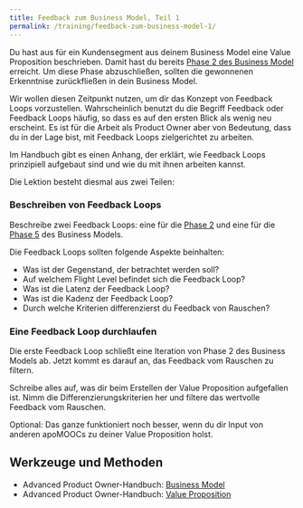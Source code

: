```yaml
---
title: Feedback zum Business Model, Teil 1
permalink: /training/feedback-zum-business-model-1/
---
```


Du hast aus für ein Kundensegment aus deinem Business Model eine Value Proposition beschrieben.
Damit hast du bereits [Phase 2 des Business Model](https://manual.advancedproductowner.com/business-model/#2-verstehen) erreicht.
Um diese Phase abzuschließen, sollten die gewonnenen Erkenntnise zurückfließen in dein Business Model.

Wir wollen diesen Zeitpunkt nutzen, um dir das Konzept von Feedback Loops vorzustellen.
Wahrscheinlich benutzt du die Begriff Feedback oder Feedback Loops häufig, so dass es auf den ersten Blick als wenig neu erscheint.
Es ist für die Arbeit als Product Owner aber von Bedeutung, dass du in der Lage bist, mit Feedback Loops zielgerichtet zu arbeiten.

Im Handbuch gibt es einen Anhang, der erklärt, wie Feedback Loops prinzipiell aufgebaut sind und wie du mit ihnen arbeiten kannst.

Die Lektion besteht diesmal aus zwei Teilen:

### Beschreiben von Feedback Loops

Beschreibe zwei Feedback Loops: eine für die [Phase 2](https://manual.advancedproductowner.com/business-model/#2-verstehen) und eine für die [Phase 5](https://manual.advancedproductowner.com/business-model/#5-durchf%C3%BChren) des Business Models.

Die Feedback Loops sollten folgende Aspekte beinhalten:

- Was ist der Gegenstand, der betrachtet werden soll?
- Auf welchem Flight Level befindet sich die Feedback Loop?
- Was ist die Latenz der Feedback Loop?
- Was ist die Kadenz der Feedback Loop?
- Durch welche Kriterien differenzierst du Feedback von Rauschen?

### Eine Feedback Loop durchlaufen

Die erste Feedback Loop schließt eine Iteration von Phase 2 des Business Models ab.
Jetzt kommt es darauf an, das Feedback vom Rauschen zu filtern.

Schreibe alles auf, was dir beim Erstellen der Value Proposition aufgefallen ist.
Nimm die Differenzierungskriterien her und filtere das wertvolle Feedback vom Rauschen.

Optional: Das ganze funktioniert noch besser, wenn du dir Input von anderen apoMOOCs zu deiner Value Proposition holst.

## Werkzeuge und Methoden

* Advanced Product Owner-Handbuch: [Business Model](https://manual.advancedproductowner.com/business-model/)
* Advanced Product Owner-Handbuch: [Value Proposition](https://manual.advancedproductowner.com/value-proposition/)
